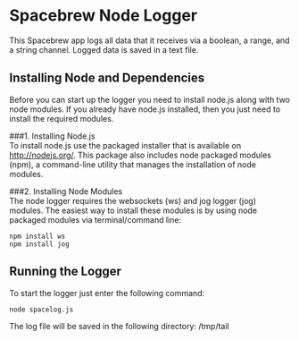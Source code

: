 Spacebrew Node Logger  
=====================  
This Spacebrew app logs all data that it receives via a boolean, a range, and a string channel. Logged data is saved in a text file. 
  
Installing Node and Dependencies  
--------------------------------  
Before you can start up the logger you need to install node.js along with two node modules. If you already have node.js installed, then you just need to install the required modules.  
  
###1. Installing Node.js  
To install node.js use the packaged installer that is available on http://nodejs.org/. This package also includes node packaged modules (npm), a command-line utility that manages the installation of node modules.  
  
###2. Installing Node Modules  
The node logger requires the websockets (ws) and jog logger (jog) modules. The easiest way to install these modules is by using node packaged modules via terminal/command line:  
  
```
npm install ws  
npm install jog  
```
  
Running the Logger  
------------------  
To start the logger just enter the following command:
  
```
node spacelog.js  
```
  
The log file will be saved in the following directory: /tmp/tail  